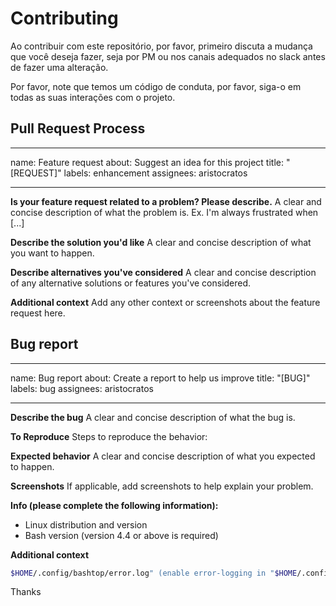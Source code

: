 # Contributing

Ao contribuir com este repositório, por favor, primeiro discuta a mudança que você deseja fazer, seja por PM ou nos canais adequados no slack antes de fazer uma alteração.

Por favor, note que temos um código de conduta, por favor, siga-o em todas as suas interações com o projeto.

## Pull Request Process

---
name: Feature request
about: Suggest an idea for this project
title: "[REQUEST]"
labels: enhancement
assignees: aristocratos

---

**Is your feature request related to a problem? Please describe.**
A clear and concise description of what the problem is. Ex. I'm always frustrated when [...]

**Describe the solution you'd like**
A clear and concise description of what you want to happen.

**Describe alternatives you've considered**
A clear and concise description of any alternative solutions or features you've considered.

**Additional context**
Add any other context or screenshots about the feature request here.

## Bug report

---
name: Bug report
about: Create a report to help us improve
title: "[BUG]"
labels: bug
assignees: aristocratos

---

**Describe the bug**
A clear and concise description of what the bug is.

**To Reproduce**
Steps to reproduce the behavior:

**Expected behavior**
A clear and concise description of what you expected to happen.

**Screenshots**
If applicable, add screenshots to help explain your problem.

**Info (please complete the following information):**
 - Linux distribution and version
 - Bash version (version 4.4 or above is required)

**Additional context**

```bash
$HOME/.config/bashtop/error.log" (enable error-logging in "$HOME/.config/bashtop/bashtop.cfg" if missing)
```

Thanks
